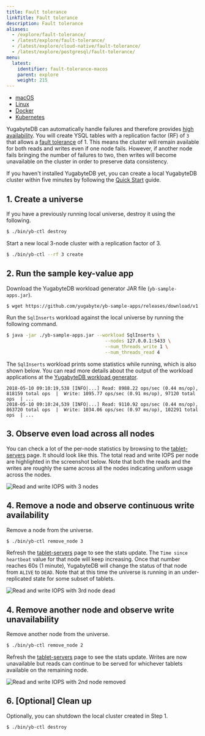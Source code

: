 ```yaml
---
title: Fault tolerance
linkTitle: Fault tolerance
description: Fault tolerance
aliases:
  - /explore/fault-tolerance/
  - /latest/explore/fault-tolerance/
  - /latest/explore/cloud-native/fault-tolerance/
  - /latest/explore/postgresql/fault-tolerance/
menu:
  latest:
    identifier: fault-tolerance-macos
    parent: explore
    weight: 215
---
```


<ul class="nav nav-tabs-alt nav-tabs-yb">

  <li >
    <a href="/latest/explore/fault-tolerance-macos" class="nav-link active">
      <i class="fab fa-apple" aria-hidden="true"></i>
      macOS
    </a>
  </li>

  <li >
    <a href="/latest/explore/fault-tolerance-linux" class="nav-link">
      <i class="fab fa-linux" aria-hidden="true"></i>
      Linux
    </a>
  </li>

  <li >
    <a href="/latest/explore/fault-tolerance-docker" class="nav-link">
      <i class="fab fa-dockers" aria-hidden="true"></i>
      Docker
    </a>
  </li>

  <li >
    <a href="/latest/explore/fault-tolerance-kubernetes" class="nav-link">
      <i class="fab fa-cubes" aria-hidden="true"></i>
      Kubernetes
    </a>
  </li>

</ul>

YugabyteDB can automatically handle failures and therefore provides [high availability](../../architecture/core-functions/high-availability/). You will create YSQL tables with a replication factor (RF) of `3` that allows a [fault tolerance](../../architecture/concepts/docdb/replication/) of 1. This means the cluster will remain available for both reads and writes even if one node fails. However, if another node fails bringing the number of failures to two, then writes will become unavailable on the cluster in order to preserve data consistency.

If you haven't installed YugabyteDB yet, you can create a local YugabyteDB cluster within five minutes by following the [Quick Start](../../quick-start/install/) guide.

## 1. Create a universe

If you have a previously running local universe, destroy it using the following.

```sh
$ ./bin/yb-ctl destroy
```

Start a new local 3-node cluster with a replication factor of 3.

```sh
$ ./bin/yb-ctl --rf 3 create
```

## 2. Run the sample key-value app

Download the YugabyteDB workload generator JAR file (`yb-sample-apps.jar`).

```sh
$ wget https://github.com/yugabyte/yb-sample-apps/releases/download/v1.2.0/yb-sample-apps.jar?raw=true -O yb-sample-apps.jar 
```

Run the `SqlInserts` workload against the local universe by running the following command.

```sh
$ java -jar ./yb-sample-apps.jar --workload SqlInserts \
                                    --nodes 127.0.0.1:5433 \
                                    --num_threads_write 1 \
                                    --num_threads_read 4
```

The `SqlInserts` workload prints some statistics while running, which is also shown below. You can read more details about the output of the workload applications at the [YugabyteDB workload generator](https://github.com/yugabyte/yb-sample-apps).

```
2018-05-10 09:10:19,538 [INFO|...] Read: 8988.22 ops/sec (0.44 ms/op), 818159 total ops  |  Write: 1095.77 ops/sec (0.91 ms/op), 97120 total ops  | ... 
2018-05-10 09:10:24,539 [INFO|...] Read: 9110.92 ops/sec (0.44 ms/op), 863720 total ops  |  Write: 1034.06 ops/sec (0.97 ms/op), 102291 total ops  | ...
```

## 3. Observe even load across all nodes

You can check a lot of the per-node statistics by browsing to the <a href='http://127.0.0.1:7000/tablet-servers' target="_blank">tablet-servers</a> page. It should look like this. The total read and write IOPS per node are highlighted in the screenshot below. Note that both the reads and the writes are roughly the same across all the nodes indicating uniform usage across the nodes.

![Read and write IOPS with 3 nodes](/images/ce/pgsql-fault-tolerance-3-nodes.png)

## 4. Remove a node and observe continuous write availability

Remove a node from the universe.

```sh
$ ./bin/yb-ctl remove_node 3
```

Refresh the <a href='http://127.0.0.1:7000/tablet-servers' target="_blank">tablet-servers</a> page to see the stats update. The `Time since heartbeat` value for that node will keep increasing. Once that number reaches 60s (1 minute), YugabyteDB will change the status of that node from `ALIVE` to `DEAD`. Note that at this time the universe is running in an under-replicated state for some subset of tablets.

![Read and write IOPS with 3rd node dead](/images/ce/pgsql-fault-tolerance-1-node-dead.png)

## 4. Remove another node and observe write unavailability

Remove another node from the universe.

```sh
$ ./bin/yb-ctl remove_node 2
```

Refresh the <a href='http://127.0.0.1:7000/tablet-servers' target="_blank">tablet-servers</a> page to see the stats update. Writes are now unavailable but reads can continue to be served for whichever tablets available on the remaining node.

![Read and write IOPS with 2nd node removed](/images/ce/pgsql-fault-tolerance-2-nodes-dead.png)

## 6. [Optional] Clean up 

Optionally, you can shutdown the local cluster created in Step 1.

```sh
$ ./bin/yb-ctl destroy
```
